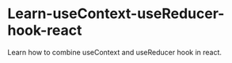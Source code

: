 # Learn-useContext-useReducer-hook-react
Learn how to combine useContext and useReducer hook in react. 

